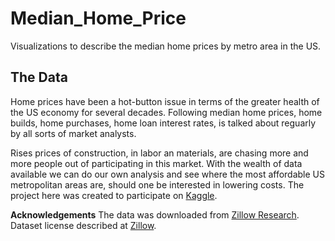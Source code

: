 # Median_Home_Price
Visualizations to describe the median home prices by metro area in the US. 

## The Data

Home prices have been a hot-button issue in terms of the greater health of the US economy for several decades.  Following median home prices, home builds, home purchases, home loan interest rates, is talked about reguarly by all sorts of market analysts.  

Rises prices of construction, in labor an materials, are chasing more and more people out of participating in this market.  With the wealth of data available we can do our own analysis and see where the most affordable US metropolitan areas are, should one be interested in lowering costs.  The project here was created to participate on [Kaggle](https://www.kaggle.com/paultimothymooney/zillow-house-price-data).


__Acknowledgements__
The data was downloaded from [Zillow Research](https://www.zillow.com/research/data/). Dataset license described at [Zillow](https://www.zillow.com/research/data/).